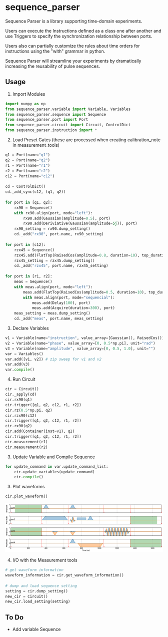 # sequence_parser
Sequence Parser is a library supporting time-domain experiments.


Users can execute the Instructions defined as a class one after another and use Triggers to specify the synchronization relationship between ports.


Users also can partially customize the rules about time orders for instructions using the "with" grammar in python.


Sequence Parser will streamline your experiments by dramatically increasing the reusability of pulse sequences.

## Usage

1. Import Modules
```python
import numpy as np
from sequence_parser.variable import Variable, Variables
from sequence_parser.sequence import Sequence
from sequence_parser.port import Port
from sequence_parser.circuit import Circuit, ControlDict
from sequence_parser.instruction import *
```

2. Load Preset Gates (these are processed when creating calibration_note in measurement_tools)
```python
q1 = Port(name="q1")
q2 = Port(name="q2")
r1 = Port(name="r1")
r2 = Port(name="r2")
c12 = Port(name="c12")

cd = ControlDict()
cd._add_sync(c12, (q1, q2))

for port in [q1, q2]:
    rx90 = Sequence()
    with rx90.align(port, mode="left"):
        rx90.add(Gaussian(amplitude=0.5), port)
        rx90.add(Deriviative(Gaussian(amplitude=5j)), port)
    rx90_setting = rx90.dump_setting()
    cd._add("rx90", port.name, rx90_setting)
    
for port in [c12]:
    rzx45 = Sequence()
    rzx45.add(FlatTop(RaisedCos(amplitude=0.8, duration=10), top_duration=300), port)
    rzx45_setting = rzx45.dump_setting()
    cd._add("rzx45", port.name, rzx45_setting)

for port in [r1, r2]:
    meas = Sequence()
    with meas.align(port, mode="left"):
        meas.add(FlatTop(RaisedCos(amplitude=0.5, duration=10), top_duration=400), port)
        with meas.align(port, mode="sequencial"):
            meas.add(Delay(100), port)
            meas.add(Acquire(duration=300), port)
    meas_setting = meas.dump_setting()
    cd._add("meas", port.name, meas_setting)
```

3. Declare Variables
```python
v1 = Variable(name="instruction", value_array=[Gaussian(), RaisedCos()], unit="")
v2 = Variable(name="phase", value_array=[0, 0.5*np.pi], unit="rad")
v3 = Variable(name="amplitude", value_array=[0, 0.5, 1.0], unit="")
var = Variables()
var.add([v1, v2]) # zip sweep for v1 and v2
var.add(v3)
var.compile()
```

4. Run Circuit
```python
cir = Circuit()
cir._apply(cd)
cir.rx90(q1)
cir.trigger([q1, q2, c12, r1, r2])
cir.rz(0.5*np.pi, q2)
cir.rzx90(c12)
cir.trigger([q1, q2, c12, r1, r2])
cir.rx90(q2)
cir.add(Container(inst=v1), q2)
cir.trigger([q1, q2, c12, r1, r2])
cir.measurement(r1)
cir.measurement(r2)
```

3. Update Variable and Compile Sequence
```python
for update_command in var.update_command_list:
    cir.update_variables(update_command)
    cir.compile()
```

3. Plot waveforms
```python
cir.plot_waveform()
```
![Pulse sequence](/figures/pulse_sequence.png)

4. I/O with the Measurement tools
```python
# get waveform information
waveform_information = cir.get_waveform_information()

# dump and load sequence setting
setting = cir.dump_setting()
new_cir = Circuit()
new_cir.load_setting(setting)
```

## To Do
- Add variable Sequence
